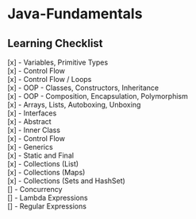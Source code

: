 # Java-Fundamentals

## Learning Checklist

[x] - Variables, Primitive Types  
[x] - Control Flow  
[x] - Control Flow / Loops  
[x] - OOP - Classes, Constructors, Inheritance  
[x] - OOP - Composition, Encapsulation, Polymorphism  
[x] - Arrays, Lists, Autoboxing, Unboxing  
[x] - Interfaces  
[x] - Abstract  
[x] - Inner Class  
[x] - Control Flow  
[x] - Generics  
[x] - Static and Final  
[x] - Collections (List)  
[x] - Collections (Maps)  
[x] - Collections (Sets and HashSet)  
[] - Concurrency  
[] - Lambda Expressions  
[] - Regular Expressions  

